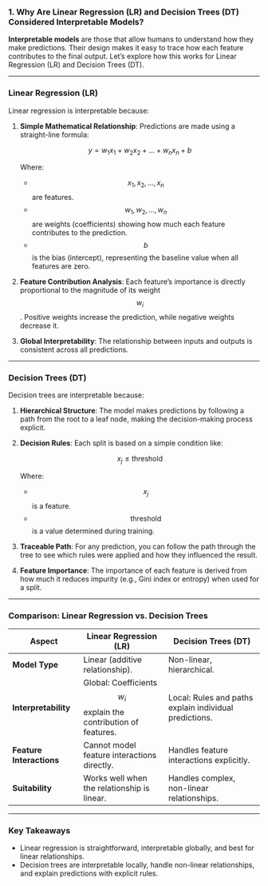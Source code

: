 ### **1. Why Are Linear Regression (LR) and Decision Trees (DT) Considered Interpretable Models?**

**Interpretable models** are those that allow humans to understand how they make predictions. Their design makes it easy to trace how each feature contributes to the final output. Let’s explore how this works for Linear Regression (LR) and Decision Trees (DT).

---

### **Linear Regression (LR)**

Linear regression is interpretable because:

1. **Simple Mathematical Relationship**: Predictions are made using a straight-line formula:  

   $$
   y = w_1x_1 + w_2x_2 + \dots + w_nx_n + b
   $$

   Where:
   - $$x_1, x_2, \dots, x_n$$ are features.
   - $$w_1, w_2, \dots, w_n$$ are weights (coefficients) showing how much each feature contributes to the prediction.
   - $$b$$ is the bias (intercept), representing the baseline value when all features are zero.

2. **Feature Contribution Analysis**: Each feature’s importance is directly proportional to the magnitude of its weight $$w_i$$. Positive weights increase the prediction, while negative weights decrease it.

3. **Global Interpretability**: The relationship between inputs and outputs is consistent across all predictions.

---

### **Decision Trees (DT)**

Decision trees are interpretable because:

1. **Hierarchical Structure**: The model makes predictions by following a path from the root to a leaf node, making the decision-making process explicit.

2. **Decision Rules**: Each split is based on a simple condition like:

   $$
   x_j \leq \text{threshold}
   $$

   Where:
   - $$x_j$$ is a feature.
   - $$\text{threshold}$$ is a value determined during training.

3. **Traceable Path**: For any prediction, you can follow the path through the tree to see which rules were applied and how they influenced the result.

4. **Feature Importance**: The importance of each feature is derived from how much it reduces impurity (e.g., Gini index or entropy) when used for a split.

---

### **Comparison: Linear Regression vs. Decision Trees**

| **Aspect**               | **Linear Regression (LR)**                                         | **Decision Trees (DT)**                                    |
|--------------------------|-------------------------------------------------------------------|-----------------------------------------------------------|
| **Model Type**           | Linear (additive relationship).                                   | Non-linear, hierarchical.                                 |
| **Interpretability**     | Global: Coefficients $$w_i$$ explain the contribution of features. | Local: Rules and paths explain individual predictions.    |
| **Feature Interactions** | Cannot model feature interactions directly.                      | Handles feature interactions explicitly.                  |
| **Suitability**          | Works well when the relationship is linear.                     | Handles complex, non-linear relationships.                |

---

### **Key Takeaways**

- Linear regression is straightforward, interpretable globally, and best for linear relationships.
- Decision trees are interpretable locally, handle non-linear relationships, and explain predictions with explicit rules.
